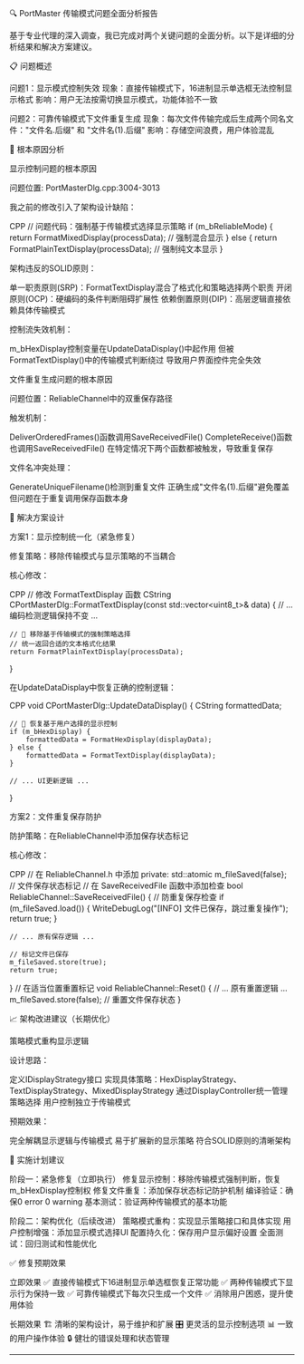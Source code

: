 🔍 PortMaster 传输模式问题全面分析报告

基于专业代理的深入调查，我已完成对两个关键问题的全面分析。以下是详细的分析结果和解决方案建议。

📋 问题概述

问题1：显示模式控制失效
现象：直接传输模式下，16进制显示单选框无法控制显示格式
影响：用户无法按需切换显示模式，功能体验不一致

问题2：可靠传输模式下文件重复生成
现象：每次文件传输完成后生成两个同名文件："文件名.后缀" 和 "文件名(1).后缀"
影响：存储空间浪费，用户体验混乱

🔧 根本原因分析

显示控制问题的根本原因

问题位置: PortMasterDlg.cpp:3004-3013

我之前的修改引入了架构设计缺陷：

CPP
// 问题代码：强制基于传输模式选择显示策略
if (m_bReliableMode) {
    return FormatMixedDisplay(processData);  // 强制混合显示
} else {
    return FormatPlainTextDisplay(processData);  // 强制纯文本显示
}

架构违反的SOLID原则：

单一职责原则(SRP)：FormatTextDisplay混合了格式化和策略选择两个职责
开闭原则(OCP)：硬编码的条件判断阻碍扩展性
依赖倒置原则(DIP)：高层逻辑直接依赖具体传输模式

控制流失效机制：

m_bHexDisplay控制变量在UpdateDataDisplay()中起作用
但被FormatTextDisplay()中的传输模式判断绕过
导致用户界面控件完全失效

文件重复生成问题的根本原因

问题位置：ReliableChannel中的双重保存路径

触发机制：

DeliverOrderedFrames()函数调用SaveReceivedFile()
CompleteReceive()函数也调用SaveReceivedFile()
在特定情况下两个函数都被触发，导致重复保存

文件名冲突处理：

GenerateUniqueFilename()检测到重复文件
正确生成"文件名(1).后缀"避免覆盖
但问题在于重复调用保存函数本身

🎯 解决方案设计

方案1：显示控制统一化（紧急修复）

修复策略：移除传输模式与显示策略的不当耦合

核心修改：

CPP
// 修改 FormatTextDisplay 函数
CString CPortMasterDlg::FormatTextDisplay(const std::vector<uint8_t>& data)
{
    // ... 编码检测逻辑保持不变 ...

    // 🔧 移除基于传输模式的强制策略选择
    // 统一返回合适的文本格式化结果
    return FormatPlainTextDisplay(processData);
}

在UpdateDataDisplay中恢复正确的控制逻辑：

CPP
void CPortMasterDlg::UpdateDataDisplay()
{
    CString formattedData;

    // 🔧 恢复基于用户选择的显示控制
    if (m_bHexDisplay) {
        formattedData = FormatHexDisplay(displayData);
    } else {
        formattedData = FormatTextDisplay(displayData);
    }
    
    // ... UI更新逻辑 ...
}

方案2：文件重复保存防护

防护策略：在ReliableChannel中添加保存状态标记

核心修改：

CPP
// 在 ReliableChannel.h 中添加
private:
    std::atomic<bool> m_fileSaved{false};  // 文件保存状态标记
// 在 SaveReceivedFile 函数中添加检查
bool ReliableChannel::SaveReceivedFile()
{
    // 防重复保存检查
    if (m_fileSaved.load()) {
        WriteDebugLog("[INFO] 文件已保存，跳过重复操作");
        return true;
    }

    // ... 原有保存逻辑 ...
    
    // 标记文件已保存
    m_fileSaved.store(true);
    return true;
}
// 在适当位置重置标记
void ReliableChannel::Reset()
{
    // ... 原有重置逻辑 ...
    m_fileSaved.store(false);  // 重置文件保存状态
}

📈 架构改进建议（长期优化）

策略模式重构显示逻辑

设计思路：

定义IDisplayStrategy接口
实现具体策略：HexDisplayStrategy、TextDisplayStrategy、MixedDisplayStrategy
通过DisplayController统一管理策略选择
用户控制独立于传输模式

预期效果：

完全解耦显示逻辑与传输模式
易于扩展新的显示策略
符合SOLID原则的清晰架构

🚀 实施计划建议

阶段一：紧急修复（立即执行）
修复显示控制：移除传输模式强制判断，恢复m_bHexDisplay控制权
修复文件重复：添加保存状态标记防护机制
编译验证：确保0 error 0 warning
基本测试：验证两种传输模式的基本功能

阶段二：架构优化（后续改进）
策略模式重构：实现显示策略接口和具体实现
用户控制增强：添加显示模式选择UI
配置持久化：保存用户显示偏好设置
全面测试：回归测试和性能优化

✅ 修复预期效果

立即效果
✅ 直接传输模式下16进制显示单选框恢复正常功能
✅ 两种传输模式下显示行为保持一致
✅ 可靠传输模式下每次只生成一个文件
✅ 消除用户困惑，提升使用体验

长期效果
🏗️ 清晰的架构设计，易于维护和扩展
🎛️ 更灵活的显示控制选项
📊 一致的用户操作体验
🔒 健壮的错误处理和状态管理

---
